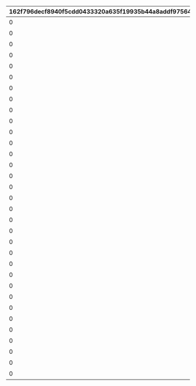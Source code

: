 |162f796decf8940f5cdd0433320a635f19935b44a8addf975646a7d470e381c7|643bed1a7d1415e2d911ab5dc971ac110691937097bc8e1ac6a3138937cabecb|d8c1285ce3d09070d97f17dab36dca56fc2150614871ead69c5aa227f8852a40|c45b62762eaccd7bb34f244441de7e511e0b7d9281fa57b6f744d26a84b1bcd7|17de0f4218dd9ff6b972ad6874adf962d0f5329284b217f938eeae5b7d1e9c59|03d1bcea7269a1abf2d6a7dad9ccab2f30783928775f10ab019472087baf976c|d384927e09191534705a1c7136c736a5c7dcd696bcdc7d263cae1708794e1a40|73bf9347994f69505bc258e6b2df5b8b79a82c6bd5a8b633d556f63d4127e278|47519cc61b6b11b6e8dbdb21cec86564662ab3e29148b996bd0f18b37aeed053|5f54583dc8ec5f130e721e05e715ddda68cd1419eb45c6f91784688f1a7952bd|ee942e2fdae586010f47fdbacecd2b4e5e7d7b301087eed315474ae950873dcd|bc0c91e109b3c24c9a4e16a0d1dba3c16c26c9af5a349a949452fb3915e6e9dc|7933b62391f37edee87e917b9c3dc5cbbf8b870be01758674896d33ffe1737e8|a9d38dda932c29d11186489a3f329c23da8dac87cc942b61d563fe9efa4565b0|dc19fde6f15056faf7a67cf6c7275826ddff8041ea2db04d3093831f99058512|
| --- | --- | --- | --- | --- | --- | --- | --- | --- | --- | --- | --- | --- | --- | --- |
|0|6|92407020|92407010|924070100|1|90|0|前哨クエスト|25|924073001|92407|8|924072001|96|
|0|6|92407030|92407020|924070200|2|90|92407010|前哨クエスト|25|924073002|92407|8|924072002|96|
|0|6|0|92407030|924070300|3|90|92407020|前哨クエスト|25|924073003|92407|8|924072003|96|
|0|25|92408020|92408010|924080100|1|90|0|前哨クエスト|25|924083001|92408|25|924082001|540|
|0|25|92408030|92408020|924080200|2|90|92408010|前哨クエスト|25|924083002|92408|25|924082002|540|
|0|25|0|92408030|924080300|3|90|92408020|前哨クエスト|25|924083003|92408|25|924082003|540|
|0|25|92409020|92409010|924090100|1|90|0|前哨クエスト|25|924093001|92409|25|924092001|540|
|0|25|92409030|92409020|924090200|2|90|92409010|前哨クエスト|25|924093002|92409|25|924092002|540|
|0|25|0|92409030|924090300|3|90|92409020|前哨クエスト|25|924093003|92409|25|924092003|540|
|0|25|92410020|92410010|924100100|1|90|0|前哨クエスト|25|924103001|92410|25|924102001|540|
|0|25|92410030|92410020|924100200|2|90|92410010|前哨クエスト|25|924103002|92410|25|924102002|540|
|0|25|0|92410030|924100300|3|90|92410020|前哨クエスト|25|924103003|92410|25|924102003|540|
|0|25|92411020|92411010|924110100|1|90|0|前哨クエスト|25|924113001|92411|25|924112001|540|
|0|25|92411030|92411020|924110200|2|90|92411010|前哨クエスト|25|924113002|92411|25|924112002|540|
|0|25|0|92411030|924110300|3|90|92411020|前哨クエスト|25|924113003|92411|25|924112003|540|
|0|25|92412020|92412010|924120100|1|90|0|前哨クエスト|25|924123001|92412|25|924122001|540|
|0|25|92412030|92412020|924120200|2|90|92412010|前哨クエスト|25|924123002|92412|25|924122002|540|
|0|25|0|92412030|924120300|3|90|92412020|前哨クエスト|25|924123003|92412|25|924122003|540|
|0|25|92414020|92414010|924140100|1|90|0|前哨クエスト|25|924143001|92414|25|924142001|540|
|0|25|92414030|92414020|924140200|2|90|92414010|前哨クエスト|25|924143002|92414|25|924142002|540|
|0|25|0|92414030|924140300|3|90|92414020|前哨クエスト|25|924143003|92414|25|924142003|540|
|0|25|92415020|92415010|924150100|1|90|0|前哨クエスト|25|924153001|92415|25|924152001|540|
|0|25|92415030|92415020|924150200|2|90|92415010|前哨クエスト|25|924153002|92415|25|924152002|540|
|0|25|0|92415030|924150300|3|90|92415020|前哨クエスト|25|924153003|92415|25|924152003|540|
|0|25|92416020|92416010|924160100|1|90|0|前哨クエスト|25|924163001|92416|25|924162001|540|
|0|25|92416030|92416020|924160200|2|90|92416010|前哨クエスト|25|924163002|92416|25|924162002|540|
|0|25|0|92416030|924160300|3|90|92416020|前哨クエスト|25|924163003|92416|25|924162003|540|
|0|25|92417020|92417010|924170100|1|90|0|前哨クエスト|25|924173001|92417|25|924172001|540|
|0|25|92417030|92417020|924170200|2|90|92417010|前哨クエスト|25|924173002|92417|25|924172002|540|
|0|25|0|92417030|924170300|3|90|92417020|前哨クエスト|25|924173003|92417|25|924172003|540|
|0|25|92501020|92501010|925010100|1|90|0|前哨クエスト|25|925013001|92413|25|925012001|540|
|0|25|92501030|92501020|925010200|2|90|92501010|前哨クエスト|25|925013002|92413|25|925012002|540|
|0|25|0|92501030|925010300|3|90|92501020|前哨クエスト|25|925013003|92413|25|925012003|540|
